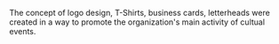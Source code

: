 The concept of logo design, T-Shirts, business cards, letterheads were created in a way to promote the organization's main activity of cultual events.